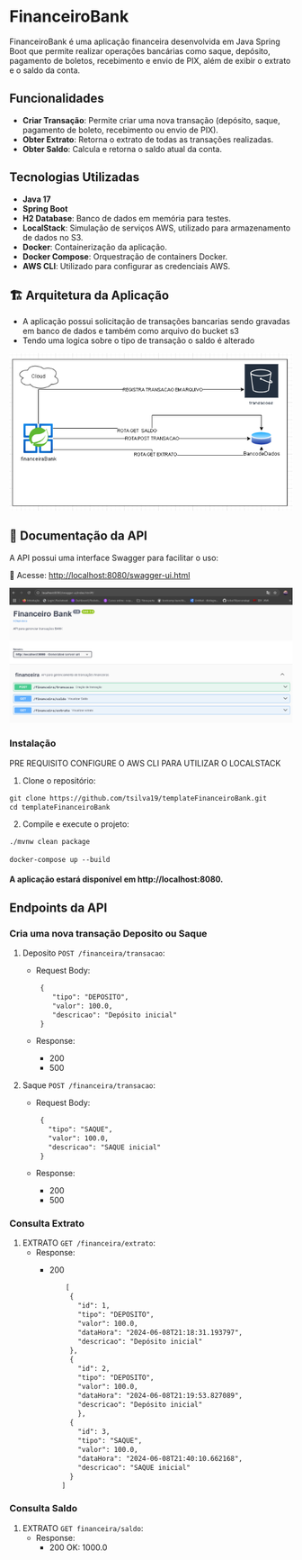 # FinanceiroBank

FinanceiroBank é uma aplicação financeira desenvolvida em Java Spring Boot que permite realizar operações bancárias como saque, depósito, pagamento de boletos, recebimento e envio de PIX, além de exibir o extrato e o saldo da conta.

## Funcionalidades

- **Criar Transação**: Permite criar uma nova transação (depósito, saque, pagamento de boleto, recebimento ou envio de PIX).
- **Obter Extrato**: Retorna o extrato de todas as transações realizadas.
- **Obter Saldo**: Calcula e retorna o saldo atual da conta.

## Tecnologias Utilizadas

- **Java 17**
- **Spring Boot**
- **H2 Database**: Banco de dados em memória para testes.
- **LocalStack**: Simulação de serviços AWS, utilizado para armazenamento de dados no S3.
- **Docker**: Containerização da aplicação.
- **Docker Compose**: Orquestração de containers Docker.
- **AWS CLI**: Utilizado para configurar as credenciais AWS.

## 🏗️ Arquitetura da Aplicação

- A aplicação  possui solicitação de transações bancarias  sendo gravadas em banco de dados  e também como arquivo do bucket s3
- Tendo uma logica sobre o tipo de transação  o saldo é alterado

![Arquitetura](docs/desenhoarquitetura.png)



## 📖 Documentação da API

A API possui uma interface Swagger para facilitar o uso:

🔗 Acesse: [http://localhost:8080/swagger-ui.html](http://localhost:8080/swagger-ui.html)

![Swagger UI](docs/estudoFinanceiraBank.png)


### Instalação
PRE REQUISITO CONFIGURE O AWS CLI PARA UTILIZAR O LOCALSTACK

1. Clone o repositório:
```
git clone https://github.com/tsilva19/templateFinanceiroBank.git
cd templateFinanceiroBank
```

2. Compile e execute o projeto:


```
./mvnw clean package

docker-compose up --build

```
#### A aplicação estará disponível em http://localhost:8080.

## Endpoints da API
### Cria uma nova transação Deposito ou Saque
1. Deposito `POST /financeira/transacao`:

    - Request Body:
        ```
         {
            "tipo": "DEPOSITO",
            "valor": 100.0,
            "descricao": "Depósito inicial"
         }

        ```

    - Response:
        - 200
        - 500


2. Saque `POST /financeira/transacao`:

    - Request Body:
        ```
         {
           "tipo": "SAQUE",
           "valor": 100.0,
           "descricao": "SAQUE inicial"
         }
        ```

    - Response:
        - 200
        - 500

### Consulta Extrato
1. EXTRATO `GET /financeira/extrato`:
   - Response:
        - 200

           ```
               [
                {
                  "id": 1,
                  "tipo": "DEPOSITO",
                  "valor": 100.0,
                  "dataHora": "2024-06-08T21:18:31.193797",
                  "descricao": "Depósito inicial"
                },
                {
                  "id": 2,
                  "tipo": "DEPOSITO",
                  "valor": 100.0,
                  "dataHora": "2024-06-08T21:19:53.827089",
                  "descricao": "Depósito inicial"
                  },
                {
                  "id": 3,
                  "tipo": "SAQUE",
                  "valor": 100.0,
                  "dataHora": "2024-06-08T21:40:10.662168",
                  "descricao": "SAQUE inicial"
                }
              ]
           ```
### Consulta Saldo
1. EXTRATO `GET financeira/saldo`:
    - Response:
        - 200 OK: 1000.0
